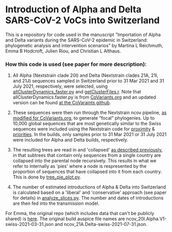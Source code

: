 # Introduction of Alpha and Delta SARS-CoV-2 VoCs into Switzerland

This is a repository for code used in the manuscript "Importation of Alpha and Delta variants during the SARS-CoV-2 epidemic in Switzerland: phylogenetic analysis and intervention scenarios" by Martina L Reichmuth, Emma B Hodcroft, Julien Riou, and Christian L Althaus.

### How this code is used (see paper for more description):

1. All Alpha (Nextstrain clade 20I) and Delta (Nextstrain clades 21A, 21I, and 21J) sequences sampled in Switzerland prior to 31 Mar 2021 and 31 July 2021, respectively, were selected, using [allClusterDynamics_faster.py](scripts/allClusterDynamics_faster.py) and [getClusterFiles.r](scripts/getClusterFiles.r).
Note that allClusterDynamics.faster.py is from [CoVariants.org](https://covariants.org/) and an updated version can be found [at the CoVaraints github](https://github.com/hodcroftlab/covariants/blob/master/scripts/allClusterDynamics_faster.py).

2. These sequences were then run through the Nextstrain ncov pipeline, [as modified for CoVariants.org](https://github.com/emmahodcroft/ncov_2021), to generate “focal” phylogenies. 
Up to 10,000 global sequences that are most genetically similar to the Swiss sequences were included using the Nextstrain code for [proximity](https://github.com/nextstrain/ncov/blob/master/scripts/get_distance_to_focal_set.py) & [priorities](https://github.com/nextstrain/ncov/blob/master/scripts/priorities.py). In the builds, only samples prior to 31 Mar 2021 or 31 July 2021 were included for Alpha and Delta builds, respectively.

3. The resulting trees are read in and 'collapsed' [as described previously](https://www.nature.com/articles/s41586-021-03677-y#Sec8), in that subtrees that contain only sequences from a single country are collapsed into the parental node recursively. This results in what we refer to internally as 'pies' where a node is respresented by the proportion of sequences that have collapsed into it from each country. This is done by [tree_pie_plot.py](scripts/tree_pie_plot.py).

4. The number of estimated introductions of Alpha & Delta into Switzerland is calculated based on a 'liberal' and 'conservative' approach (see paper for details) in [analyze_slices.py](scripts/analyze_slices.py). The number and dates of introductions are then fed into the transmission model.


For Emma, the original repo (which includes data that can't be publicly shared) is [here](https://github.com/emmahodcroft/2021_Delta). The original build auspice file names are ncov_20I.Alpha.V1-swiss-2021-03-31.json and ncov_21A.Delta-swiss-2021-07-31.json.
